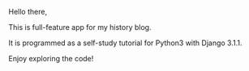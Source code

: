 Hello there, 

This is full-feature app for my history blog.

It is programmed as a self-study tutorial for Python3 with Django 3.1.1.

Enjoy exploring the code!